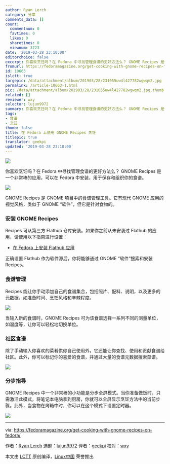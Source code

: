 ```yaml
---
author: Ryan Lerch
category: 分享
comments_data: []
count:
  commentnum: 0
  favtimes: 0
  likes: 0
  sharetimes: 0
  viewnum: 3723
date: '2019-03-28 23:10:00'
editorchoice: false
excerpt: 你喜欢烹饪吗？在 Fedora 中寻找管理食谱的更好方法么？ GNOME Recipes 是一个非常棒的应用，可以在 Fedora 中安装，用于保存和组织你的食谱。
fromurl: https://fedoramagazine.org/get-cooking-with-gnome-recipes-on-fedora/
id: 10663
islctt: true
largepic: /data/attachment/album/201903/28/231055uw4l427782wgwqm2.jpg
permalink: /article-10663-1.html
pic: /data/attachment/album/201903/28/231055uw4l427782wgwqm2.jpg.thumb.jpg
related: []
reviewer: wxy
selector: lujun9972
summary: 你喜欢烹饪吗？在 Fedora 中寻找管理食谱的更好方法么？ GNOME Recipes 是一个非常棒的应用，可以在 Fedora 中安装，用于保存和组织你的食谱。
tags:
- 食谱
- 烹饪
thumb: false
title: 在 Fedora 上使用 GNOME Recipes 烹饪
titlepic: true
translator: geekpi
updated: '2019-03-28 23:10:00'
---
```


![](/data/attachment/album/201903/28/231055uw4l427782wgwqm2.jpg)


你喜欢烹饪吗？在 Fedora 中寻找管理食谱的更好方法么？ GNOME Recipes 是一个非常棒的应用，可以在 Fedora 中安装，用于保存和组织你的食谱。


![](/data/attachment/album/201903/28/231322gnxlxuwzssoxu5o5.jpg)


GNOME Recipes 是 GNOME 项目中的食谱管理工具。它有现代 GNOME 应用的视觉风格，类似于 GNOME “软件”，但它是针对食物的。


### 安装 GNOME Recipes


Recipes 可从第三方 Flathub 仓库安装。如果你之前从未安装过 Flathub 的应用，请使用以下指南进行设置：


* [在 Fedora 上安装 Flathub 应用](https://fedoramagazine.org/install-flathub-apps-fedora/)


正确设置 Flathub 作为软件源后，你将能够通过 GNOME “软件”搜索和安装 Recipes。


### 食谱管理


Recipes 能让你手动添加自己的食谱集合，包括照片、配料、说明，以及更多的元数据，如准备时间、烹饪风格和辛辣程度。


![](/data/attachment/album/201903/28/231335o57t35h4nwntn1dy.jpg)


当输入新的食谱时，GNOME Recipes 可为该食谱选择一系列不同的测量单位，如温度等，让你可以轻松地切换单位。


### 社区食谱


除了手动输入你喜欢的菜肴供你自己使用外，它还能让你查找、使用和贡献食谱给社区。此外，你可以标记你的喜爱的食谱，并通过大量的食谱元数据搜索菜谱。


![](/data/attachment/album/201903/28/231347g8u8q12wkdzkwz8u.jpg)


### 分步指导


GNOME Recipes 中一个非常棒的小功能是分步全屏模式。当你准备做饭时，只需激活此模式，将笔记本电脑拿到厨房，你就可以全屏显示烹饪方法中的当前步骤。此外，当食物在烤箱中时，你可以在这个模式下设置定时器。


![](/data/attachment/album/201903/28/231103h0wwj0ahvvk0ljed.png)




---


via: <https://fedoramagazine.org/get-cooking-with-gnome-recipes-on-fedora/>


作者：[Ryan Lerch](https://fedoramagazine.org/introducing-flatpak/) 选题：[lujun9972](https://github.com/lujun9972) 译者：[geekpi](https://github.com/geekpi) 校对：[wxy](https://github.com/wxy)


本文由 [LCTT](https://github.com/LCTT/TranslateProject) 原创编译，[Linux中国](https://linux.cn/) 荣誉推出